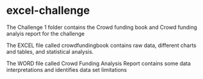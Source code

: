 # excel-challenge

The Challenge 1 folder contains the Crowd funding book and Crowd funding analyis report for the challenge

The EXCEL file called crowdfundingbook contains raw data, different charts and tables, and statistical analysis.

The WORD file called Crowd Funding Analysis Report contains some data interpretations and identifies data set limitations
